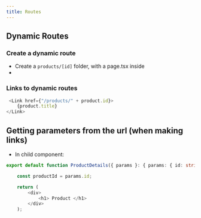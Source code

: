 ```yaml
---
title: Routes
---
```

## Dynamic Routes
### Create a dynamic route

- Create a `products/[id]` folder, with a page.tsx inside
- 
### Links to dynamic routes

```ts
 <Link href={"/products/" + product.id}>
	{product.title}
</Link>                  
```

## Getting parameters from the url (when making links)

- In child component:
```ts
export default function ProductDetails({ params }: { params: { id: string } }) {

    const productId = params.id;

    return (
        <div>
            <h1> Product </h1>
        </div>
    );
```